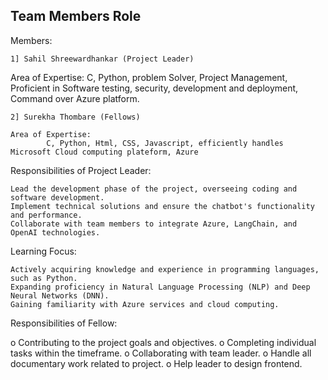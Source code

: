 ##      Team Members Role 

Members:

	1] Sahil Shreewardhankar (Project Leader) 
Area of Expertise: 
		C, Python, problem Solver, Project Management, 
		Proficient in Software testing, security, development and 			deployment, Command over Azure platform. 

	2] Surekha Thombare (Fellows) 
 
	Area of Expertise:
			C, Python, Html, CSS, Javascript, efficiently handles 				Microsoft Cloud computing plateform, Azure 

Responsibilities of Project Leader:

    Lead the development phase of the project, overseeing coding and software development.
    Implement technical solutions and ensure the chatbot's functionality and performance.
    Collaborate with team members to integrate Azure, LangChain, and OpenAI technologies.

Learning Focus:

    Actively acquiring knowledge and experience in programming languages, such as Python.
    Expanding proficiency in Natural Language Processing (NLP) and Deep Neural Networks (DNN).
    Gaining familiarity with Azure services and cloud computing.	
	
Responsibilities of Fellow:

o	Contributing to the project goals and objectives.
o	Completing individual tasks within the timeframe. 
o	Collaborating with team leader.
o	Handle all documentary work related to project.
o	Help leader to design frontend. 



